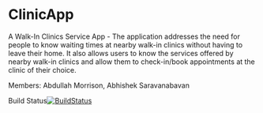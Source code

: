 # ClinicApp
A Walk-In Clinics Service App - The application addresses the need for people to know waiting times at nearby walk-in clinics without having to leave their home. It also allows users to know the services offered by nearby walk-in clinics and allow them to check-in/book appointments at the clinic of their choice.

Members: Abdullah Morrison, Abhishek Saravanabavan

Build Status[![BuildStatus](https://circleci.com/gh/purplerain8/SEG2105_ClinicApp.png?branch=master)](https://circleci.com/gh/purplerain8/SEG2105_ClinicApp)

